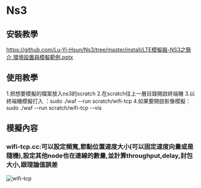 # Ns3
## 安裝教學
https://github.com/Lu-Yi-Hsun/Ns3/tree/master/install/LTE模擬器-NS3之簡介,環境設置與模擬範例.pptx
## 使用教學
1.把想要模擬的檔案放入ns3的scratch
2.在scratch往上一層目錄開啟終端機
3.以終端機模擬打入 ：sudo ./waf --run scratch/wifi-tcp 
4.如果要開啟影像模擬：sudo ./waf --run scratch/wifi-tcp --vis
## 模擬內容
### wifi-tcp.cc:可以設定頻寬,節點位置速度大小(可以固定速度向量或是隨機),設定其他node也在連線的數量,並計算throughput,delay,封包大小,跟理論值誤差
![wifi-tcp](image/wifi-tcp.gif)
